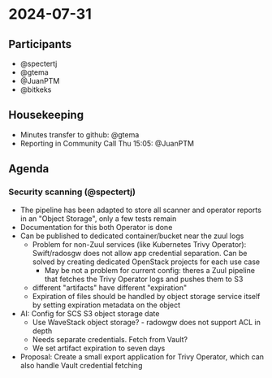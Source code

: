 # 2024-07-31

## Participants

- @spectertj
- @gtema
- @JuanPTM
- @bitkeks


## Housekeeping

* Minutes transfer to github: @gtema
* Reporting in Community Call Thu 15:05: @JuanPTM

## Agenda

### Security scanning (@spectertj)

- The pipeline has been adapted to store all scanner and operator reports in an "Object Storage", only a few tests remain
- Documentation for this both Operator is done
- Can be published to dedicated container/bucket near the zuul logs
    - Problem for non-Zuul services (like Kubernetes Trivy Operator): Swift/radosgw does not allow app credential separation. Can be solved by creating dedicated OpenStack projects for each use case
        - May be not a problem for current config: theres a Zuul pipeline that fetches the Trivy Operator logs and pushes them to S3
    - different "artifacts" have different "expiration"
    - Expiration of files should be handled by object storage service itself by setting expiration metadata on the object
- AI: Config for SCS S3 object storage date
    - Use WaveStack object storage? - radowgw does not support ACL in depth
    - Needs separate credentials. Fetch from Vault?
    - We set artifact expiration to seven days
- Proposal: Create a small export application for Trivy Operator, which can also handle Vault credential fetching


